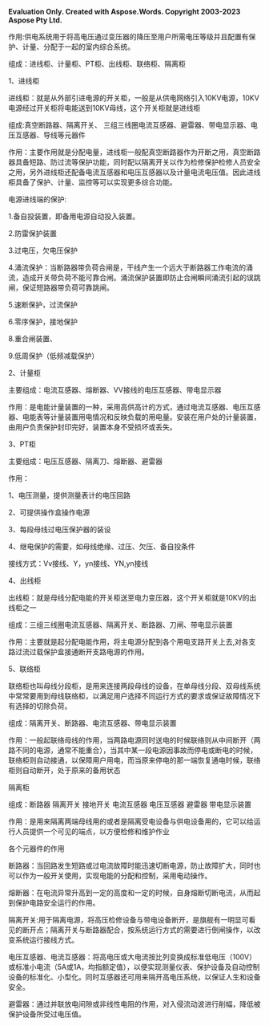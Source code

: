 ﻿**Evaluation Only. Created with Aspose.Words. Copyright 2003-2023 Aspose Pty Ltd.**

作用:供电系统用于将高电压通过变压器的降压至用户所需电压等级并且配置有保护、计量、分配于一起的室内综合系统。

组成：进线柜、计量柜、PT柜、出线柜、联络柜、隔离柜

1、进线柜

进线柜：就是从外部引进电源的开关柜，一般是从供电网络引入10KV电源，10KV电源经过开关柜将电能送到10KV母线，这个开关柜就是进线柜

组成:真空断路器、隔离开关、 三组三线圈电流互感器、避雷器、带电显示器、电压互感器、导线等元器件

作用：主要作用就是分配电量，进线柜一般配真空断路器作为开断之用，真空断路器具备短路、防过流等保护功能，同时配以隔离开关以作为检修保护检修人员安全之用，另外进线柜还配备电流互感器和电压互感器以及计量电流电压值。因此进线柜具备了保护、计量、监控等可以实现更多综合功能。

电源进线端的保护:

1\.备自投装置，即备用电源自动投入装置。

2\.防雷保护装置

3\.过电压，欠电压保护

4\.涌流保护：当断路器带负荷合闸是，干线产生一个远大于断路器工作电流的涌流，造成开关带负荷不能可靠合闸。涌流保护装置即防止合闸瞬间涌流引起的误跳闸，保证短路器带负荷可靠跳闸。

5\.速断保护，过流保护

6\.零序保护，接地保护

8\.重合闸装置、

9\.低周保护（低频减载保护）

2、计量柜

主要组成：电流互感器、熔断器、VV接线的电压互感器、带电显示器

作用：是电能计量装置的一种，采用高供高计的方式，通过电流互感器、电压互感器、电能表等计量装置用电情况和反映负载的用电量。安装在用户处的计量装置，由用户负责保护封印完好，装置本身不受损坏或丢失。

3、PT柜

主要组成：电压互感器、隔离刀、熔断器、避雷器

作用：

1、电压测量，提供测量表计的电压回路

2、可提供操作盒操作电源

3、每段母线过电压保护器的装设

4、继电保护的需要，如母线绝缘、过压、欠压、备自投条件

接线方式：Vv接线、Y，yn接线、YN,yn接线

4、出线柜

出线柜：就是母线分配电能的开关柜送至电力变压器，这个开关柜就是10KV的出线柜之一

组成：三组三线圈电流互感器、隔离开关、断路器、刀闸、带电显示装置

作用：主要就是起分配电能作用，将主电源分配到各个用电支路开关上去,对各支路过流过载保护盒接通断开支路电源的作用。

5、联络柜

联络柜也叫母线分段柜，是用来连接两段母线的设备，在单母线分段、双母线系统中常常要用到母线联络柜，以满足用户选择不同运行方式的要求或保证故障情况下有选择的切除负荷。

组成：隔离开关、断路器、电流互感器、带电显示装置

作用：一般起联络母线的作用，当两路电源同时送电的时候联络则从中间断开（两路不同的电源，通常不能重合），当其中某一段电源因事故而停电或断电的时候，联络柜则自动接通，以保障用户用电，而当原来停电的那一端恢复通电时候，联络柜则自动断开，处于原来的备用状态

隔离柜

组成：断路器 隔离开关 接地开关 电流互感器 电压互感器 避雷器 带电显示装置

作用：是用来隔离两端母线用的或者是隔离受电设备与供电设备用的，它可以给运行人员提供一个可见的端点，以方便检修和维护作业

各个元器件的作用

断路器：当回路发生短路或过电流故障时能迅速切断电源，防止故障扩大，同时也可以作为一般开关使用，实现电能的分配和控制，采用电动操作。

熔断器：在电流异常升高到一定的高度和一定的时候，自身熔断切断电流，从而起到保护电路安全运行的作用。

隔离开关:用于隔离电源，将高压检修设备与带电设备断开，是旗舰有一明显可看见的断开点；隔离开关与断路器配合，按系统运行方式的需要进行倒闸操作，以改变系统运行接线方式。

电压互感器、电流互感器：将高电压或大电流按比列变换成标准低电压（100V）或标准小电流（5A或1A，均指额定值），以便实现测量仪表、保护设备及自动控制设备的标准化、小型化。同时互感器还可用来隔开高电压系统，以保证人生和设备安全。

避雷器：通过并联放电间隙或非线性电阻的作用，对入侵流动波进行削幅，降低被保护设备所受过电压值。
